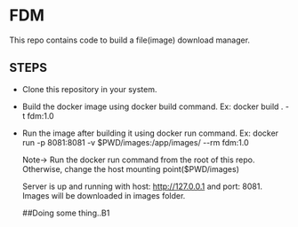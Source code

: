# **FDM**

This repo contains code to build a file(image) download manager.

## STEPS
- Clone this repository in your system.
- Build the docker image using docker build command.
    Ex: docker build . -t fdm:1.0
- Run the image after building it using docker run command.
    Ex: docker run -p 8081:8081 -v $PWD/images:/app/images/ --rm fdm:1.0

    Note-> Run the docker run command from the root of this repo. Otherwise, change the host mounting point($PWD/images)

    Server is up and running with host: http://127.0.0.1 and port: 8081. Images will be downloaded in images folder.

    ##Doing some thing..B1
